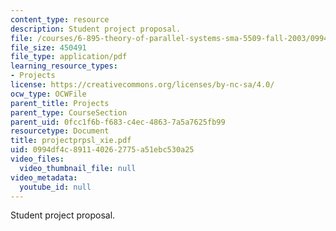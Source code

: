 ```yaml
---
content_type: resource
description: Student project proposal.
file: /courses/6-895-theory-of-parallel-systems-sma-5509-fall-2003/0994df4c891140262775a51ebc530a25_projectprpsl_xie.pdf
file_size: 450491
file_type: application/pdf
learning_resource_types:
- Projects
license: https://creativecommons.org/licenses/by-nc-sa/4.0/
ocw_type: OCWFile
parent_title: Projects
parent_type: CourseSection
parent_uid: 0fcc1f6b-f683-c4ec-4863-7a5a7625fb99
resourcetype: Document
title: projectprpsl_xie.pdf
uid: 0994df4c-8911-4026-2775-a51ebc530a25
video_files:
  video_thumbnail_file: null
video_metadata:
  youtube_id: null
---
```

Student project proposal.